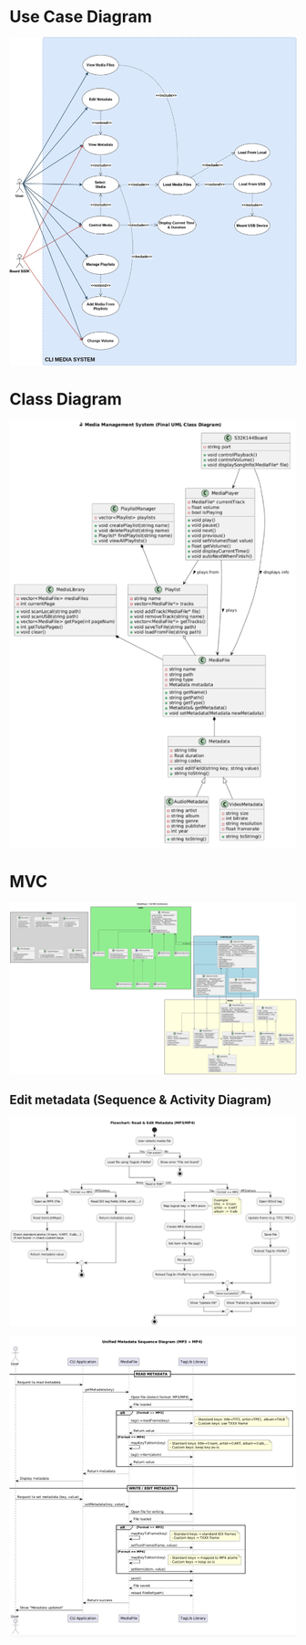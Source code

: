 # Use Case Diagram

![alt text](MOCK_UC.png)

# Class Diagram
![alt text](image.png)

# MVC 
![alt text](MOCK_MVC(final).png)

## Edit metadata (Sequence & Activity Diagram)
![alt text](bd488703494ac5149c5b.jpg)

![alt text](f360554b9b02175c4e13.jpg)